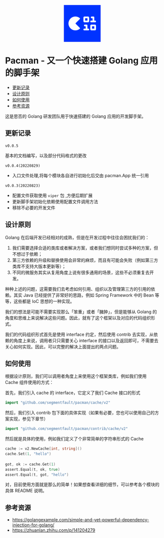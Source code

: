 <center>
  <img src="docs/logo.png" alt="drawing" width="120" align="center" />
</center>

# Pacman - 又一个快速搭建 Golang 应用的脚手架
<!-- TOC depthfrom:2 orderedlist:false -->

- [更新记录](#%E6%9B%B4%E6%96%B0%E8%AE%B0%E5%BD%95)
- [设计原则](#%E8%AE%BE%E8%AE%A1%E5%8E%9F%E5%88%99)
- [如何使用](#%E5%A6%82%E4%BD%95%E4%BD%BF%E7%94%A8)
- [参考资源](#%E5%8F%82%E8%80%83%E8%B5%84%E6%BA%90)

<!-- /TOC -->

这是思否的 Golang 研发团队用于快速搭建的 Golang 应用的开发脚手架。

## 更新记录

`v0.0.5`

基本的文档编写，以及部分代码格式的更改

`v0.0.4(20220829)`

- 入口文件处理,将每个模块各自进行初始化后交由 pacman.App 统一引用

`v0.0.3(20220823)`

- 配置文件获取使用 `viper` 包 ,方便后期扩展
- 更新脚手架初始化依赖使用配置文件调用方法
- 移除不必要的开发文件

## 设计原则

Golang 在后端开发已经相对的成熟，但是在开发过程中往往会困扰我们的：

1. 我们需要选择合适的类库或者解决方案，或者我们想同时尝试多种的方案，但不想过于依赖；
2. 第三方依赖的升级和替换使用会非常的麻烦，而且有可能会失败（例如第三方类库不支持大版本更新等）；
3. 不同的微服务其实从复用角度上说有很多通用的场景，这些不必须重复去开发。

种种上述的问题，这需要我们去考虑如何引用、组织以及管理第三方的引用的依赖。其实 Java 已经提供了非常好的思路，例如 Spring Framework 中的 Bean 等等，这些都是 IoC 思想的一种实现。

我们的想法是可能不需要实现那么「笨重」或者「臃肿」，但是能够从 Golang 的角度和思维上来说解决这些问题。因此，就有了这个框架以及对应的代码组织形式。

我们的代码组织形式首先是使用 interface 约定，然后使用 contrib 去实现，从依赖的角度上来说，调用者只只需要关心 interface 的接口以及返回即可，不需要去关心如何实现。因此，可以完整的解决上面提出的两点问题。

## 如何使用

根据设计原则，我们可以调用者角度上来使用这个框架类库，例如我们使用 Cache 组件使用的方式：

首先，我们引入 cache 的 interface，它定义了我们 Cache 接口的形式

```go
import "github.com/segmentfault/pacman/cache/v2"
```

然后，我们引入 contrib 包下面的具体实现（如果有必要，您也可以使用自己的方案实现，参见下章节）

```go
import "github.com/segmentfault/pacman/contrib/cache/v2"
```

然后就是具体的使用，例如我们定义了个非常简单的字符串形式的 Cache

```go
cache := v2.NewCache[int, string]()
cache.Set(1, "hello")

got, ok := cache.Get(1)
assert.Equal(t, ok, true)
assert.Equal(t, got, "hello")
```

对，目前使用方面就是那么的简单！如果想查看详细的细节，可以参考各个模块的具体 README 说明。

## 参考资源

- <https://golangexample.com/simple-and-yet-powerful-dependency-injection-for-golang/>
- <https://zhuanlan.zhihu.com/p/141204279>

